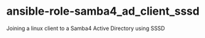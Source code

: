 # ansible-role-samba4_ad_client_sssd
Joining a linux client to a Samba4 Active Directory using SSSD
